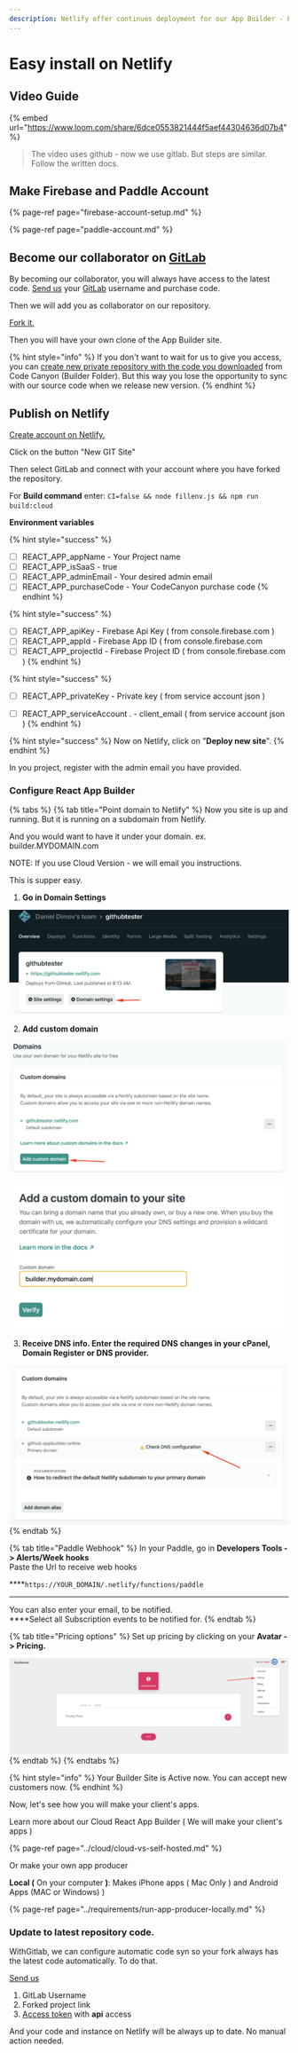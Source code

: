 ```yaml
---
description: Netlify offer continues deployment for our App Builder - For free.
---
```


# Easy install on Netlify

## Video Guide 

{% embed url="https://www.loom.com/share/6dce0553821444f5aef44304636d07b4" %}

> The video uses github - now we use gitlab. But steps are similar. Follow the written docs.

## Make Firebase and Paddle Account

{% page-ref page="firebase-account-setup.md" %}

{% page-ref page="paddle-account.md" %}

## Become our collaborator on [GitLab](https://gitlab.com/)

By becoming our collaborator, you will always have access to the latest code. [Send us](https://help.mobidonia.com/#reactappbuilder) your [GitLab](https://gitlab.com/) username and purchase code. 

Then we will add you as collaborator on our repository.

[Fork it. ](https://docs.gitlab.com/ee/user/project/repository/forking_workflow.html#creating-a-fork)

Then you will have your own clone of the App Builder site. 

{% hint style="info" %}
If you don't want to wait for us to give you access, you can [create new private repository with the code you downloaded](https://docs.gitlab.com/ee/gitlab-basics/create-project.html) from Code Canyon \(Builder Folder\). But this way you lose the opportunity to sync with our source code when we release new version. 
{% endhint %}

## Publish on Netlify

[Create account on Netlify.](https://www.netlify.com/)

Click on the button "New GIT Site" 

Then select GitLab and connect with your account where you have forked the repository. 

For **Build command** enter:   `CI=false && node fillenv.js && npm run build:cloud`

**Environment variables**

{% hint style="success" %}
* [ ] REACT\_APP\_appName              - Your Project name
* [ ] REACT\_APP\_isSaaS                    - true
* [ ] REACT\_APP\_adminEmail           - Your desired admin email
* [ ] REACT\_APP\_purchaseCode      - Your CodeCanyon purchase code
{% endhint %}

{% hint style="success" %}
* [ ] REACT\_APP\_apiKey                    - Firebase Api Key \( from console.firebase.com \)
* [ ] REACT\_APP\_appId                      - Firebase App ID \( from console.firebase.com
* [ ] REACT\_APP\_projectId                - Firebase Project ID \( from console.firebase.com \)
{% endhint %}

{% hint style="success" %}
* [ ] REACT\_APP\_privateKey             - Private key \( from service account json \)
* [ ] REACT\_APP\_serviceAccount . - client\_email \( from service account json \)
{% endhint %}



{% hint style="success" %}
Now on Netlify, click on "**Deploy new site**". 
{% endhint %}

In you project, register with the admin email you have provided. 

### 

### Configure React App Builder

{% tabs %}
{% tab title="Point domain to Netlify" %}
Now you site is up and running. But it is running on a subdomain from Netlify. 

And you would want to have it under your domain. ex. builder.MYDOMAIN.com

NOTE: If you use Cloud Version - we will email you instructions. 

This is supper easy.  

1. **Go in Domain Settings**

![](../.gitbook/assets/doman_settings.png)

2. **Add custom domain**

![](../.gitbook/assets/add_custom%20%281%29.png)

![](../.gitbook/assets/entering.png)

3. **Receive DNS info. Enter the required DNS changes in your cPanel, Domain Register or DNS provider.**

![](../.gitbook/assets/dns_info.png)
{% endtab %}

{% tab title="Paddle Webhook" %}
In your Paddle, go in **Developers Tools - &gt; Alerts/Week hooks**  
Paste the Url to receive web hooks   
  
****`https://YOUR_DOMAIN/.netlify/functions/paddle`  
****

You can also enter your email, to be notified.  
****Select all Subscription events to be notified for.
{% endtab %}

{% tab title="Pricing options" %}
Set up pricing by clicking on your **Avatar -&gt; Pricing.** 

![](../.gitbook/assets/pricing.png)
{% endtab %}
{% endtabs %}

{% hint style="info" %}
Your Builder Site is Active now. You can accept new customers now.
{% endhint %}

Now, let's see how you will make your client's apps. 

Learn more about our Cloud React App Builder \( We will make your client's apps \)

{% page-ref page="../cloud/cloud-vs-self-hosted.md" %}

Or make your own app producer 

**Local \(** On your computer **\)**: Makes iPhone apps \( Mac Only \) and Android Apps \(MAC or Windows\) \)   


{% page-ref page="../requirements/run-app-producer-locally.md" %}



### Update to latest repository code.

WithGitlab, we can configure automatic code syn so your fork always has the latest code automatically. To do that.

[Send us ](https://help.mobidonia.com/#reactappbuilder)

1. GitLab Username
2. Forked project link
3. [Access token](https://gitlab.com/help/user/profile/personal_access_tokens.md#creating-a-personal-access-token) with **api** access

And your code and instance on Netlify will be always up to date. No manual action needed. 



